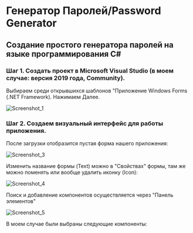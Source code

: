 # Генератор Паролей/Password Generator
## Создание простого генератора паролей на языке программирования С#
### Шаг 1. Создать проект в Microsoft Visual Studio (в моем случае: версия 2019 года, Community).
Выбираем среди открывшихся шаблонов "Приложение Windows Forms (.NET Framework). Нажимаем Далее.

![Screenshot_1](https://user-images.githubusercontent.com/95550202/227464467-0f7b099f-09c3-4577-b85a-de6c13673043.png)

### Шаг 2. Создаем визуальный интерфейс для работы приложения.
После загрузки отобразится пустая форма нашего приложения:

![Screenshot_3](https://user-images.githubusercontent.com/95550202/227466375-a6328e00-8162-4df9-959e-860ffe3ea93b.png)

Изменить название формы (Text) можно в "Свойствах" формы, там же можно поменять или вообще удалить иконку (Icon):

![Screenshot_4](https://user-images.githubusercontent.com/95550202/227466908-eaa6f449-f550-4ded-ae53-ccf17e043467.png)

Поиск и добавление компонентов осуществляется через "Панель элементов"

![Screenshot_5](https://user-images.githubusercontent.com/95550202/227467611-88f26e02-8dba-4f93-8df4-9c7fef03d9e8.png)

В моем случае были выбраны следующие компоненты:

